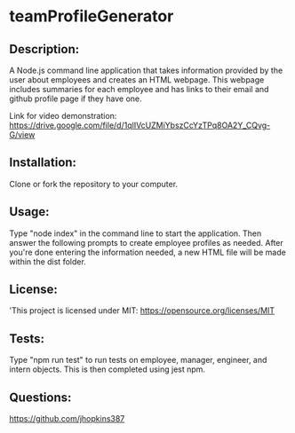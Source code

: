 # teamProfileGenerator 

  ## Description: 
  A Node.js command line application that takes information provided by the user about employees and creates an HTML webpage. This webpage includes summaries for each employee and has links to their email and github profile page if they have one. 

  Link for video demonstration: https://drive.google.com/file/d/1qlIVcUZMiYbszCcYzTPq8OA2Y_CQvg-G/view

  ## Installation: 
  Clone or fork the repository to your computer.

  ## Usage: 
  Type "node index" in the command line to start the application. Then answer the following prompts to create employee profiles as needed. After you're done entering the information needed, a new HTML file will be made within the dist folder.

  ## License: 
  'This project is licensed under MIT: https://opensource.org/licenses/MIT

  ## Tests: 
  Type "npm run test" to run tests on employee, manager, engineer, and intern objects. This is then completed using jest npm.

  ## Questions: 
  https://github.com/jhopkins387
